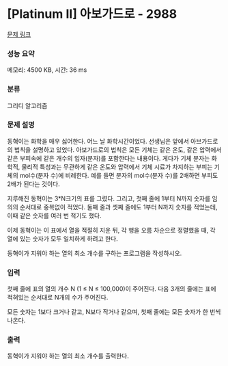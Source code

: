 # [Platinum II] 아보가드로 - 2988 

[문제 링크](https://www.acmicpc.net/problem/2988) 

### 성능 요약

메모리: 4500 KB, 시간: 36 ms

### 분류

그리디 알고리즘

### 문제 설명

<p>동혁이는 화학을 매우 싫어한다. 어느 날 화학시간이었다. 선생님은 앞에서 아브가드로의 법칙을 설명하고 있었다. 아보가드로의 법칙은 모든 기체는 같은 온도, 같은 압력에서 같은 부피속에 같은 개수의 입자(분자)를 포함한다는 내용이다. 게다가 기체 분자는 화학적, 물리적 특성과는 무관하게 같은 온도와 압력에서 기체 시료가 차지하는 부피는 기체의 mol수(분자 수)에 비례한다. 예를 들면 분자의 mol수(분자 수)를 2배하면 부피도 2배가 된다는 것이다.</p>

<p>지루해진 동혁이는 3*N크기의 표를 그렸다. 그리고, 첫째 줄에 1부터 N까지 숫자를 임의의 순서대로 중복없이 적었다. 둘째 줄과 셋째 줄에도 1부터 N까지 숫자를 적었는데, 이때 같은 숫자를 여러 번 적기도 했다. </p>

<p>이제 동혁이는 이 표에서 열을 적절히 지운 뒤, 각 행을 오름 차순으로 정렬했을 때, 각 열에 있는 숫자가 모두 일치하게 하려고 한다.</p>

<p>동혁이가 지워야 하는 열의 최소 개수를 구하는 프로그램을 작성하시오.</p>

### 입력 

 <p>첫째 줄에 표의 열의 개수 N (1 ≤ N ≤ 100,000)이 주어진다. 다음 3개의 줄에는 표에 적혀있는 순서대로 N개의 수가 주어진다.</p>

<p>모든 숫자는 1보다 크거나 같고, N보다 작거나 같으며, 첫째 줄에는 모든 숫자가 한 번씩 나온다.</p>

### 출력 

 <p>동혁이가 지워야 하는 열의 최소 개수를 출력한다.</p>

